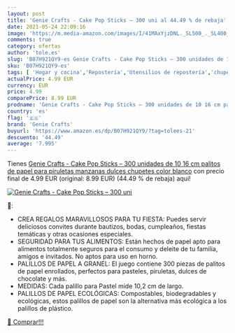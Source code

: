 ```yaml
---
layout: post
title: 'Genie Crafts - Cake Pop Sticks – 300 uni al 44.49 % de rebaja'
date: 2021-05-24 22:09:16
image: 'https://m.media-amazon.com/images/I/41MAxYjzDNL._SL500_._SL400_.jpg'
comments: true
category: ofertas
author: 'tole.es'
slug: 'B07H921QY9-es Genie Crafts - Cake Pop Sticks – 300 unidades de 10 16 cm...'
sku: 'B07H921QY9-es'
tags: [ 'Hogar y cocina','Repostería','Utensilios de repostería','chupetes','genie crafts', ]
actualPrice: 4.99 EUR
currency: EUR
price: 4.99
comparePrice: 8.99 EUR
prodname: 'Genie Crafts - Cake Pop Sticks – 300 unidades de 10 16 cm palitos de papel para piruletas  manzanas dulces  chupetes  color blanco'
country: 'es'
flag: '🇪🇸'
brand: 'Genie Crafts'
buyurl: 'https://www.amazon.es/dp/B07H921QY9/?tag=tolees-21'
descuento: '44.49'
average: '7.995'
---
```


Tienes [Genie Crafts - Cake Pop Sticks – 300 unidades de 10 16 cm palitos de papel para piruletas  manzanas dulces  chupetes  color blanco](https://www.amazon.es/dp/B07H921QY9/?tag=tolees-21) con precio final de  4.99 EUR (original: 8.99 EUR) (44.49 %  de rebaja) aqui!

[![Genie Crafts - Cake Pop Sticks – 300 uni](https://m.media-amazon.com/images/I/41MAxYjzDNL._SL500_._SL400_.jpg)](https://www.amazon.es/dp/B07H921QY9/?tag=tolees-21)

🔎:

- CREA REGALOS MARAVILLOSOS PARA TU FIESTA: Puedes servir deliciosos convites durante bautizos, bodas, cumpleaños, fiestas temáticas y otras ocasiones especiales.
- SEGURIDAD PARA TUS ALIMENTOS: Están hechos de papel apto para alimentos totalmente seguros para el consumo y deleite de tu familia, amigos e invitados. No aptos para uso en horno.
- PALILLOS DE PAPEL A GRANEL: El juego contiene 300 piezas de palitos de papel enrollados, perfectos para pasteles, piruletas, dulces de chocolate y más.
- MEDIDAS: Cada palillo para Pastel mide 10,2 cm de largo.
- PALILLOS DE PAPEL ECOLÓGICAS: Compostables, biodegradables y ecológicas, estos palillos de papel son la alternativa más ecológica a los palillos de plástico.

[🛒 Comprar!!!](https://www.amazon.es/dp/B07H921QY9/?tag=tolees-21)
